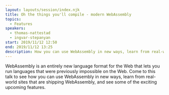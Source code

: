 ```yaml
---
layout: layouts/session/index.njk
title: Oh the things you'll compile - modern WebAssembly
topics:
  - Features
speakers:
  - thomas-nattestad
  - ingvar-stepanyan
start: 2019/11/12 12:50
end: 2019/11/12 13:25
description: How you can use WebAssembly in new ways, learn from real-world sites that are shipping WebAssembly, and see some of the exciting upcoming features.
---
```


WebAssembly is an entirely new language format for the Web that lets you run languages that were previously impossible on the Web. Come to this talk to see how you can use WebAssembly in new ways, learn from real-world sites that are shipping WebAssembly, and see some of the exciting upcoming features.
